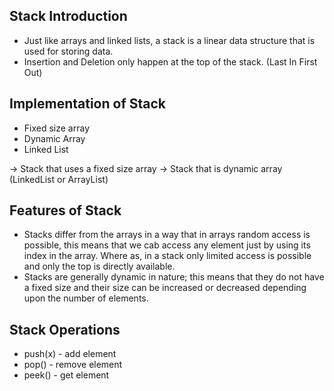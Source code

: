 ## Stack Introduction

- Just like arrays and linked lists, a stack is a linear data structure that is used for storing data.
- Insertion and Deletion only happen at the top of the stack. (Last In First Out)

## Implementation of Stack

- Fixed size array
- Dynamic Array
- Linked List

→ Stack that uses a fixed size array
→ Stack that is dynamic array (LinkedList or ArrayList)
## Features of Stack

- Stacks differ from the arrays in a way that in arrays random access is possible, this means that we cab access any
  element just by using its index in the array. Where as, in a stack only limited access is possible and only the top is
  directly available.
- Stacks are generally dynamic in nature; this means that they do not have a fixed size and their size can be increased
  or decreased depending upon the number of elements.

## Stack Operations
- push(x) - add element
- pop() - remove element
- peek() - get element
